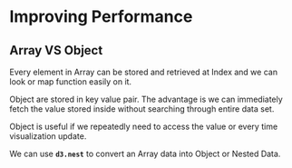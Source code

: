 # Improving Performance

## Array VS Object

Every element in Array can be stored and retrieved at Index and we can look or map function easily on it.

Object are stored in key value pair. The advantage is we can immediately fetch the value stored inside without searching through entire data set.

Object is useful if we repeatedly need to access the value or every time visualization update.

We can use **`d3.nest`** to convert an Array data into Object or Nested Data.

